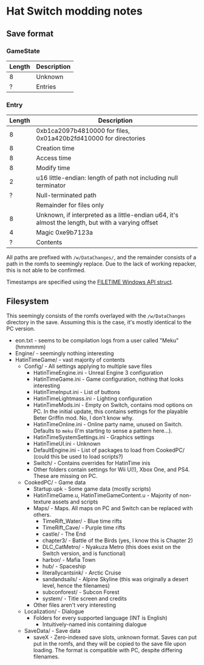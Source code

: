 # Hat Switch modding notes

## Save format
### GameState
| Length | Description |
| --- | --- |
| 8 | Unknown |
| ? | Entries |

### Entry
| Length | Description |
| --- | --- |
| 8 | 0xb1ca2097b4810000 for files, 0x01a420b2fd410000 for directories |
| 8 | Creation time |
| 8 | Access time |
| 8 | Modify time |
| 2 | u16 little-endian: length of path not including null terminator |
| ? | Null-terminated path |
| | Remainder for files only |
| 8 | Unknown, if interpreted as a little-endian u64, it's almost the length, but with a varying offset |
| 4 | Magic 0xe9b7123a |
| ? | Contents |

All paths are prefixed with `/w/DataChanges/`, and the remainder consists of a path in the romfs to seemingly replace.
Due to the lack of working repacker, this is not able to be confirmed.

Timestamps are specified using the [FILETIME Windows API struct](https://docs.microsoft.com/en-us/windows/win32/api/minwinbase/ns-minwinbase-filetime).

## Filesystem
This seemingly consists of the romfs overlayed with the `/w/DataChanges` directory in the save.
Assuming this is the case, it's mostly identical to the PC version.

* eon.txt - seems to be compilation logs from a user called "Meku" (hmmmmm)
* Engine/ - seemingly nothing interesting
* HatinTimeGame/ - vast majority of contents
  * Config/ - All settings applying to multiple save files
    * HatinTimeEngine.ini - Unreal Engine 3 configuration
    * HatinTimeGame.ini - Game configuration, nothing that looks interesting
    * HatinTimeInput.ini - List of buttons
    * HatinTimeLightmass.ini - Lighting configuration
    * HatinTimeMods.ini - Empty on Switch, contains mod options on PC. In the initial update, this contains settings for the playable Beter Griffin mod. No, I don't know why.
    * HatinTimeOnline.ini - Online party name, unused on Switch. Defaults to `meku` (I'm starting to sense a pattern here...).
    * HatinTimeSystemSettings.ini - Graphics settings
    * HatinTimeUI.ini - Unknown
    * DefaultEngine.ini - List of packages to load from CookedPC/ (could this be used to load scripts?)
    * Switch/ - Contains overrides for HatinTime inis
    * Other folders contain settings for Wii U(!), Xbox One, and PS4. These are missing on PC.
  * CookedPC/ - Game data
    * Startup.upk - Some game data (mostly scripts)
    * HatinTimeGame.u, HatinTimeGameContent.u - Majority of non-texture assets and scripts
    * Maps/ - Maps. All maps on PC and Switch can be replaced with others.
      * TimeRift_Water/ - Blue time rifts
      * TimeRift_Cave/ - Purple time rifts
      * castle/ - The End
      * chapter3/ - Battle of the Birds (yes, I know this is Chapter 2)
      * DLC_CatMetro/ - Nyakuza Metro (this does exist on the Switch version, and is functional)
      * harbor/ - Mafia Town
      * hub/ - Spaceship
      * literallycantsink/ - Arctic Cruise
      * sandandsails/ - Alpine Skyline (this was originally a desert level, hence the filenames)
      * subconforest/ - Subcon Forest
      * system/ - Title screen and credits
    * Other files aren't very interesting
  * Localization/ - Dialogue
    * Folders for every supported language (INT is English)
      * Intuitively-named inis containing dialogue
  * SaveData/ - Save data
    * saveX - Zero-indexed save slots, unknown format. Saves can put put in the romfs, and they will be copied to the save file upon loading. The format is compatible with PC, despite differing filenames.
